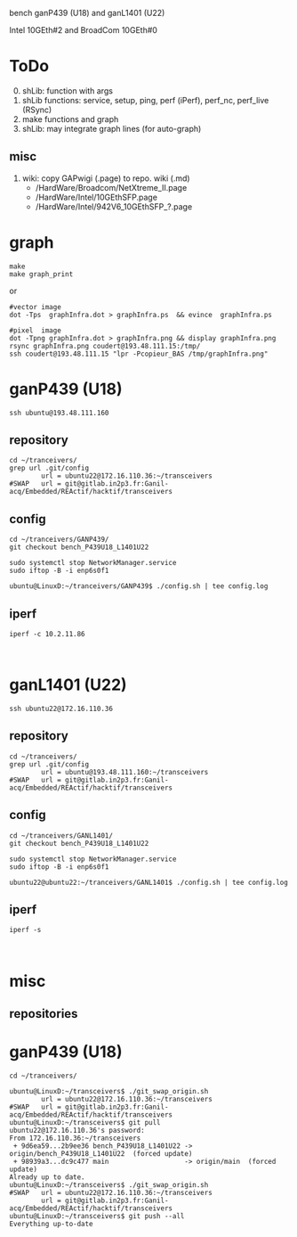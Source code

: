 bench ganP439 (U18) and ganL1401 (U22)

Intel 10GEth#2 and BroadCom 10GEth#0

# ToDo

0. shLib: function with args
1. shLib functions: service, setup, ping, perf (iPerf), perf_nc, perf_live (RSync)
1. make functions and graph
1. shLib: may integrate graph lines (for auto-graph)

## misc

1. wiki: copy GAPwigi (.page) to repo. wiki (.md)
      - /HardWare/Broadcom/NetXtreme_II.page
      - /HardWare/Intel/10GEthSFP.page
      - /HardWare/Intel/942V6_10GEthSFP_?.page

# graph

~~~ { .bash }
make
make graph_print
~~~

or

~~~ { .bash }
#vector image
dot -Tps  graphInfra.dot > graphInfra.ps  && evince  graphInfra.ps

#pixel  image
dot -Tpng graphInfra.dot > graphInfra.png && display graphInfra.png
rsync graphInfra.png coudert@193.48.111.15:/tmp/
ssh coudert@193.48.111.15 "lpr -Pcopieur_BAS /tmp/graphInfra.png"
~~~

# ganP439 (U18)

`ssh ubuntu@193.48.111.160`

## repository

~~~ { .bash }
cd ~/tranceivers/
grep url .git/config 
        url = ubuntu22@172.16.110.36:~/transceivers
#SWAP   url = git@gitlab.in2p3.fr:Ganil-acq/Embedded/REActif/hacktif/transceivers
~~~

## config

~~~ { .bash }
cd ~/tranceivers/GANP439/
git checkout bench_P439U18_L1401U22

sudo systemctl stop NetworkManager.service
sudo iftop -B -i enp6s0f1

ubuntu@LinuxD:~/tranceivers/GANP439$ ./config.sh | tee config.log
~~~

## iperf

~~~ { .bash }
iperf -c 10.2.11.86
~~~

~~~ { .text }
~~~

~~~ { .text }
~~~



# ganL1401 (U22)

`ssh ubuntu22@172.16.110.36`

## repository

~~~ { .bash }
cd ~/tranceivers/
grep url .git/config 
        url = ubuntu@193.48.111.160:~/transceivers
#SWAP   url = git@gitlab.in2p3.fr:Ganil-acq/Embedded/REActif/hacktif/transceivers
~~~

## config

~~~ { .bash }
cd ~/tranceivers/GANL1401/
git checkout bench_P439U18_L1401U22

sudo systemctl stop NetworkManager.service
sudo iftop -B -i enp6s0f1

ubuntu22@ubuntu22:~/tranceivers/GANL1401$ ./config.sh | tee config.log
~~~

## iperf

~~~ { .bash }
iperf -s
~~~

~~~ { .text }
~~~

~~~ { .text }
~~~

# misc

## repositories

# ganP439 (U18)

~~~ { .bash }
cd ~/tranceivers/

ubuntu@LinuxD:~/transceivers$ ./git_swap_origin.sh 
        url = ubuntu22@172.16.110.36:~/transceivers
#SWAP   url = git@gitlab.in2p3.fr:Ganil-acq/Embedded/REActif/hacktif/transceivers
ubuntu@LinuxD:~/transceivers$ git pull
ubuntu22@172.16.110.36's password: 
From 172.16.110.36:~/transceivers
 + 9d6ea59...2b9ee36 bench_P439U18_L1401U22 -> origin/bench_P439U18_L1401U22  (forced update)
 + 98939a3...dc9c477 main                   -> origin/main  (forced update)
Already up to date.
ubuntu@LinuxD:~/transceivers$ ./git_swap_origin.sh 
#SWAP   url = ubuntu22@172.16.110.36:~/transceivers
        url = git@gitlab.in2p3.fr:Ganil-acq/Embedded/REActif/hacktif/transceivers
ubuntu@LinuxD:~/transceivers$ git push --all
Everything up-to-date
~~~
